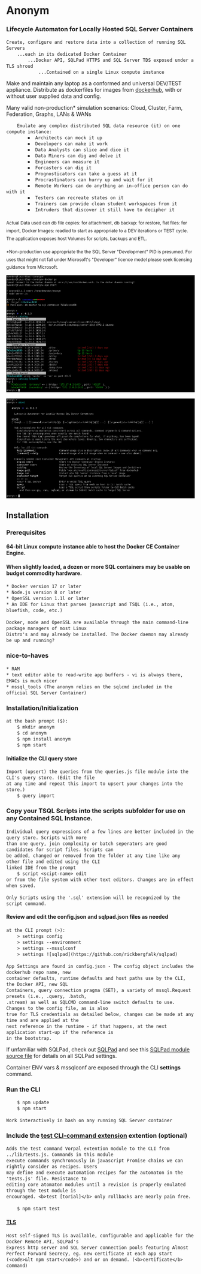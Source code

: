 # Anonym 
### Lifecycle Automaton for Locally Hosted SQL Server Containers

    Create, configure and restore data into a collection of running SQL Servers 
        ...each in its dedicated Docker Container
            ...Docker API, SQLPad HTTPS and SQL Server TDS exposed under a TLS shroud
                ...Contained on a single Linux compute instance 

Make and maintain any laptop as a conformed and universal DEV/TEST appliance. Distribute as dockerfiles for 
images from [dockerhub](https://hub.docker.com), with or without user supplied data and config.

Many valid non-production* simulation scenarios: Cloud, Cluster, Farm, Federation, Graphs, LANs & WANs

        Emulate any complex distributed SQL data resource (it) on one compute instance: 
            ⏺  Architects can mock it up   
            ⏺  Developers can make it work  
            ⏺  Data Analysts can slice and dice it
            ⏺  Data Miners can dig and delve it
            ⏺  Engineers can measure it
            ⏺  Forcasters can dig it
            ⏺  Prognosticators can take a guess at it
            ⏺  Procrastinators can hurry up and wait for it
            ⏺  Remote Workers can do anything an in-office person can do with it
            ⏺  Testers can recreate states on it
            ⏺  Trainers can provide clean student workspaces from it  
            ⏺  Intruders that discover it still have to decipher it  

<sub>Actual Data used can db file copies: for attachment, db backup: for restore, flat files: for import, 
Docker Images: readied to start as appropriate to a DEV iterations or TEST cycle. The application exposes 
host Volumes for scripts, backups and ETL.</sub>  

<sub>*Non-production use appropriate the the SQL Server "Development" PID is presumed. For uses that might 
not fall under Microsoft's "Developer" licence model please seek licensing guidance from Microsoft.</sub>

![Image](./docs/catalog.png)

![quickstart](./docs/quickstart.png)

## Installation

### Prerequisites
#### 64-bit Linux compute instance able to host the Docker CE Container Engine.
#### When slightly loaded, a dozen or more SQL containers may be usable on budget commodity hardware. 

    * Docker version 17 or later 
    * Node.js version 8 or later    
    * OpenSSL version 1.1l or later
    * An IDE for Linux that parses javascript and TSQL (i.e., atom, bluefish, code, etc.)

    Docker, node and OpenSSL are available through the main command-line package managers of most Linux 
    Distro's and may already be installed. The Docker daemon may already be up and running?  

### nice-to-haves 

    * RAM
    * text editor able to read-write app buffers - vi is always there, EMACs is much nicer
    * mssql_tools (The anonym relies on the sqlcmd included in the official SQL Server Container)

### Installation/Initialization 

    at the bash prompt ($):  
        $ mkdir anonym
        $ cd anonym
        $ npm install anonym
        $ npm start

#### Initialize the CLI query store 

    Import (upsert) the queries from the queries.js file module into the CLI's query store. (Edit the file 
    at any time and repeat this import to upsert your changes into the store.)
        $ query import

### Copy your TSQL Scripts into the scripts subfolder for use on any Contained SQL Instance.

    Individual query expressions of a few lines are better included in the query store. Scripts with more 
    than one query, join complexity or batch seperators are good candidates for script files. Scripts can 
    be added, changed or removed from the folder at any time like any other file and edited using the CLI
    linked IDE from the prompt 
        $ script <scipt-name> edit 
    or from the file system with other text editors. Changes are in effect when saved.
 
    Only Scripts using the '.sql' extension will be recognized by the script command. 

#### Review and edit the config.json and sqlpad.json files as needed

    at the CLI prompt (>):
        > settings config
        > settings --environment
        > settings --mssqlconf
        > settings ![sqlpad](https://github.com/rickbergfalk/sqlpad)

    App Settings are found in config.json - The config object includes the dockerhub repo name, new
    container defaults, runtime defaults and host paths use by the CLI, the Docker API, new SQL 
    Containers, query connection pragma (SET), a variety of mssql.Request presets (i.e., .query, .batch, 
    .stream) as well as SQLCMD command-line switch defaults to use. Changes to the config file, as is also 
    true for TLS credentials as detailed below, changes can be made at any time and are applied at the 
    next reference in the runtime - if that happens, at the next application start-up if the reference is 
    in the bootstrap.

If unfamiliar with SQLPad, check out [SQLPad](https://rickbergfalk.github.io/sqlpad/)
and see this [SQLPad module source file](https://github.com/rickbergfalk/sqlpad/blob/master/server/lib/config/configItems.js)
for details on all SQLPad settings. 

Container ENV vars & mssqlconf are exposed through the CLI <b>settings</b> command.

### Run the CLI

        $ npm update
        $ npm start

    Work interactively in bash on any running SQL Server container     

### Include the [test CLI-command extension](./docs/test.md) extention (optional) 

    Adds the test command Vorpal extention module to the CLI from ../lib/tests.js. Commands in this module 
    execute commands synchronously in javascript Promise chains we can rightly consider as recipes. Users 
    may define and execute automation recipes for the automaton in the 'tests.js' file. Resistance to 
    editing core atomaton modules until a revision is properly emulated through the test module is 
    encouraged. <b>test [torial]</b> only rollbacks are nearly pain free. 

        $ npm start test

#### [TLS](./docs/tls.md)

    Host self-signed TLS is available, configurable and applicable for the Docker Remote API, SQLPad's 
    Express http server and SQL Server connection pools featuring Almost Perfect Forward Secrecy, eg. new certificate at each app start (<code>&lt npm start</code>) and or on demand. (<b>certificate</b> command)     
